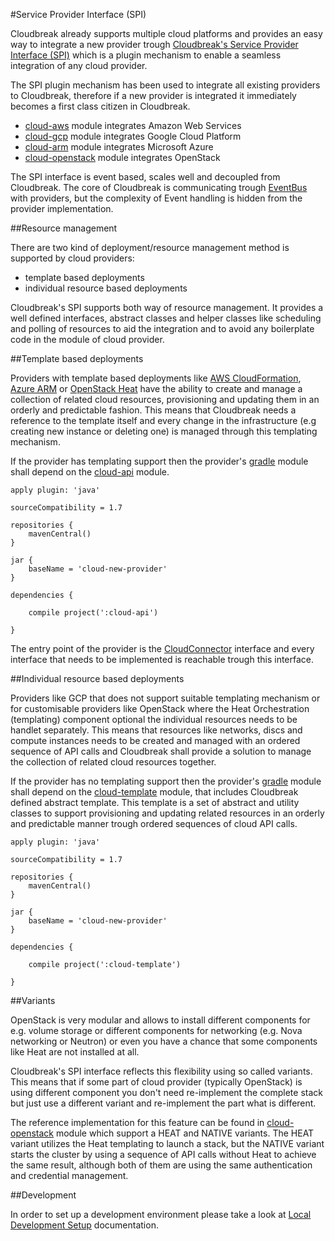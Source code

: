 #Service Provider Interface (SPI)

Cloudbreak already supports multiple cloud platforms and provides an easy way to integrate a new provider trough [Cloudbreak's Service Provider Interface (SPI)](https://github.com/sequenceiq/cloudbreak/tree/master/cloud-api) which is a plugin mechanism to enable a seamless integration of any cloud provider.

The SPI plugin mechanism has been used to integrate all existing providers to Cloudbreak, therefore if a new provider is integrated it immediately becomes a first class citizen in Cloudbreak.
 
 * [cloud-aws](https://github.com/sequenceiq/cloudbreak/tree/master/cloud-aws) module integrates Amazon Web Services
 * [cloud-gcp](https://github.com/sequenceiq/cloudbreak/tree/master/cloud-gcp) module integrates Google Cloud Platform
 * [cloud-arm](https://github.com/sequenceiq/cloudbreak/tree/master/cloud-arm) module integrates Microsoft Azure
 * [cloud-openstack](https://github.com/sequenceiq/cloudbreak/tree/master/cloud-openstack) module integrates OpenStack

The SPI interface is event based, scales well and decoupled from Cloudbreak. The core of Cloudbreak is communicating trough [EventBus](http://projectreactor.io/) with providers, but the complexity of Event handling is hidden from the provider implementation.

##Resource management

There are two kind of deployment/resource management method is supported by cloud providers:

* template based deployments
* individual resource based deployments

Cloudbreak's SPI supports both way of resource management. It provides a well defined interfaces, abstract classes and helper classes like scheduling and polling of resources to aid the integration and to avoid any boilerplate code in the module of cloud provider.

##Template based deployments

Providers with template based deployments like [AWS CloudFormation](https://aws.amazon.com/cloudformation/), [Azure ARM](https://azure.microsoft.com/en-us/documentation/articles/resource-group-overview/#) or [OpenStack Heat](https://wiki.openstack.org/wiki/Heat) have the ability to create and manage a collection of related cloud resources, provisioning and updating them in an orderly and predictable fashion. This means that Cloudbreak needs a reference to the template itself and every change in the infrastructure (e.g creating new instance or deleting one) is managed through this templating mechanism.

If the provider has templating support then the provider's [gradle](http://gradle.org/) module shall depend on the [cloud-api](https://github.com/sequenceiq/cloudbreak/tree/master/cloud-api) module.

```
apply plugin: 'java'

sourceCompatibility = 1.7

repositories {
    mavenCentral()
}

jar {
    baseName = 'cloud-new-provider'
}

dependencies {

    compile project(':cloud-api')

}
```

The entry point of the provider is the  [CloudConnector](https://github.com/sequenceiq/cloudbreak/blob/master/cloud-api/src/main/java/com/sequenceiq/cloudbreak/cloud/CloudConnector.java) interface and every interface that needs to be implemented is reachable trough this interface.

##Individual resource based deployments

Providers like GCP that does not support suitable templating mechanism or for customisable providers like OpenStack where the Heat Orchestration (templating) component optional the individual resources needs to be handlet separately. This means that resources like networks, discs and compute instances needs to be created and managed with an ordered sequence of API calls and Cloudbreak shall provide a solution to manage the collection of related cloud resources together.

If the provider has no templating support then the provider's [gradle](http://gradle.org/) module shall depend on the [cloud-template](https://github.com/sequenceiq/cloudbreak/tree/master/cloud-template) module, that includes Cloudbreak defined abstract template. This template is a set of abstract and utility classes to support provisioning and updating related resources in an orderly and predictable manner trough ordered sequences of cloud API calls.

```
apply plugin: 'java'

sourceCompatibility = 1.7

repositories {
    mavenCentral()
}

jar {
    baseName = 'cloud-new-provider'
}

dependencies {

    compile project(':cloud-template')

}
```

##Variants

OpenStack is very modular and allows to install different components for e.g. volume storage or different components for networking (e.g. Nova networking or Neutron) or even you have a chance that some components like Heat are not installed at all.

Cloudbreak's SPI interface reflects this flexibility using so called variants. This means that if some part of cloud provider (typically OpenStack) is using different component you don't need re-implement the complete stack but just use a different variant and re-implement the part what is different.

The reference implementation for this feature can be found in  [cloud-openstack](https://github.com/sequenceiq/cloudbreak/tree/master/cloud-openstack) module which support a HEAT and NATIVE variants. The HEAT variant utilizes the Heat templating to launch a stack, but the NATIVE variant starts the cluster by using a sequence of API calls without Heat to achieve the same result, although both of them are using the same authentication and credential management.

##Development

In order to set up a development environment please take a look at [Local Development Setup](https://github.com/sequenceiq/cloudbreak/blob/master/docs/dev/development.md) documentation.
